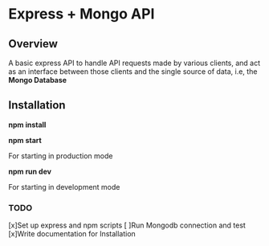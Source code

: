 # Express + Mongo API

## Overview

A basic express API to handle API requests made by various clients, and act as an interface between those clients and the single source of data, i.e, the **Mongo Database**

## Installation

**npm install**

**npm start**

For starting in production mode

**npm run dev**

For starting in development mode

### TODO

[x]Set up express and npm scripts
[ ]Run Mongodb connection and test
[x]Write documentation for Installation
